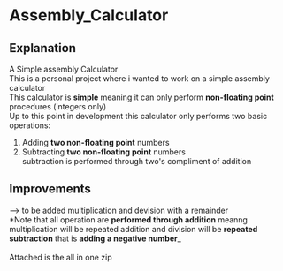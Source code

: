 # Assembly_Calculator
## Explanation
A Simple assembly Calculator<br>
This is a personal project where i wanted to work on a simple assembly calculator <br>
This calculator is **simple** meaning it can only perform **non-floating point** procedures (integers only) <br>
Up to this point in development this calculator only performs two basic operations: <br>
1) Adding **two non-floating point** numbers <br>
2) Subtracting **two non-floating point** numbers <br>
subtraction is performed through two's compliment of addition <br>
## Improvements
--> to be added multiplication and devision with a remainder<br>
*Note that all operation are **performed through addition** meanng multiplication will be repeated addition and division will be **repeated subtraction** that is **adding a negative number**_ <br> <br>
Attached is the all in one zip
